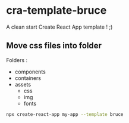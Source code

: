 # cra-template-bruce

A clean start Create React App template ! ;)

## Move css files into folder

Folders :
- components
- containers
- assets
    - css
    - img
    - fonts

```bash
npx create-react-app my-app --template bruce
```
